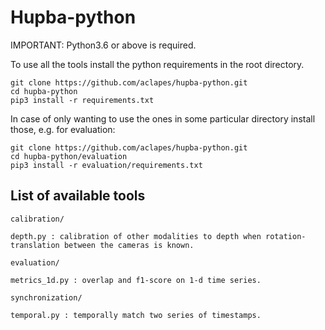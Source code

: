 # Hupba-python

IMPORTANT: Python3.6 or above is required.

To use all the tools install the python requirements in the root directory.

```
git clone https://github.com/aclapes/hupba-python.git
cd hupba-python
pip3 install -r requirements.txt
```

In case of only wanting to use the ones in some particular directory install those, e.g. for evaluation: 

```
git clone https://github.com/aclapes/hupba-python.git
cd hupba-python/evaluation
pip3 install -r evaluation/requirements.txt
```

## List of available tools

`calibration/`

	depth.py : calibration of other modalities to depth when rotation-translation between the cameras is known.

`evaluation/`

	metrics_1d.py : overlap and f1-score on 1-d time series.

`synchronization/`

	temporal.py : temporally match two series of timestamps.
